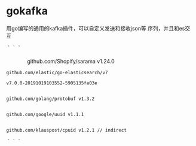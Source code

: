 # gokafka
用go编写的通用的kafka插件，可以自定义发送和接收json等
序列，并且和es交互


｀｀｀　　　　
 
 　　　　github.com/Shopify/sarama v1.24.0
     
     
	github.com/elastic/go-elasticsearch/v7 
	
	v7.0.0-20191019103552-5905135fa03e
	
	
	github.com/golang/protobuf v1.3.2
	
	
	github.com/google/uuid v1.1.1
	
	
	github.com/klauspost/cpuid v1.2.1 // indirect
	
｀｀｀
